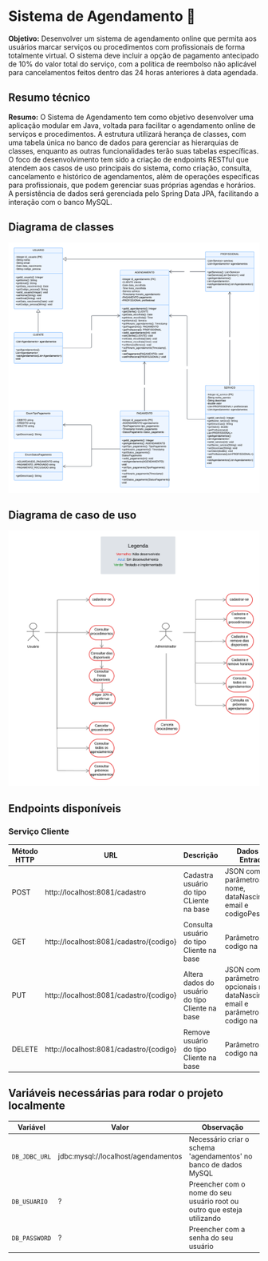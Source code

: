# Sistema de Agendamento 📅
**Objetivo:** Desenvolver um sistema de agendamento online que permita aos usuários marcar serviços ou procedimentos com profissionais de forma totalmente virtual. O sistema deve incluir a opção de pagamento antecipado de 10% do valor total do serviço, com a política de reembolso não aplicável para cancelamentos feitos dentro das 24 horas anteriores à data agendada.


## Resumo técnico
**Resumo:** O Sistema de Agendamento tem como objetivo desenvolver uma aplicação modular em Java, voltada para facilitar o agendamento online de serviços e procedimentos. A estrutura utilizará herança de classes, com uma tabela única no banco de dados para gerenciar as hierarquias de classes, enquanto as outras funcionalidades terão suas tabelas específicas. O foco de desenvolvimento tem sido a criação de endpoints RESTful que atendem aos casos de uso principais do sistema, como criação, consulta, cancelamento e histórico de agendamentos, além de operações específicas para profissionais, que podem gerenciar suas próprias agendas e horários. A persistência de dados será gerenciada pelo Spring Data JPA, facilitando a interação com o banco MySQL.


## Diagrama de classes

![Diagrama de classes](diagramaClasses.png)

## Diagrama de caso de uso

![Diagrama de caso de uso](diagramaCasoDeUso.png)

## Endpoints disponíveis

### Serviço Cliente

 Método HTTP | URL                                     | Descrição                                       | Dados de Entrada                                                                       | Dados de Saída                     |
|-------------|-----------------------------------------|-------------------------------------------------|----------------------------------------------------------------------------------------|------------------------------------|
| POST        | http://localhost:8081/cadastro          | Cadastra usuário do tipo CLiente na base        | JSON com os parâmetros nome, dataNascimento, email e codigoPessoa                      | Cliente criado em formato JSON     |
| GET         | http://localhost:8081/cadastro/{codigo} | Consulta usuário do tipo Cliente na base        | Parâmetro codigo na URL                                                                | Cliente específico em formato JSON |
| PUT         | http://localhost:8081/cadastro/{codigo} | Altera dados do usuário do tipo Cliente na base | JSON com os parâmetros opcionais nome, dataNascimento, email e parâmetro codigo na URL | Cliente atualizado em formato JSON | 
| DELETE      | http://localhost:8081/cadastro/{codigo} | Remove usuário do tipo Cliente na base          | Parâmetro codigo na URL                                                                | Mensagem de sucesso ou erro        |



##  Variáveis necessárias para rodar o projeto localmente

 Variável      | Valor                               | Observação                                                              |
|---------------|-------------------------------------|-------------------------------------------------------------------------|
| `DB_JDBC_URL` | jdbc:mysql://localhost/agendamentos | Necessário criar o schema 'agendamentos' no banco de dados MySQL        |
| `DB_USUARIO`  | ?                                   | Preencher com o nome do seu usuário root ou outro que esteja utilizando |
| `DB_PASSWORD` | ?                                   | Preencher com a senha do seu usuário                                    |



